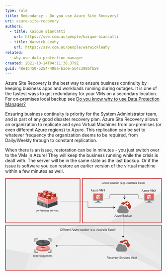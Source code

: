 ```yaml
---
type: rule
title: Redundancy - Do you use Azure Site Recovery?
uri: azure-site-recovery
authors:
  - title: Kaique Biancatti
    url: https://ssw.com.au/people/kaique-biancatti
  - title: Warwick Leahy
    url: https://ssw.com.au/people/warwickleahy
related:
  - why-use-data-protection-manager
created: 2021-10-14T04:11:36.379Z
guid: 48e1b450-5254-490a-bade-564c390bfb59
---
```

Azure Site Recovery is the best way to ensure business continuity by keeping business apps and workloads running during outages. It is one of the fastest ways to get redundancy for your VMs on a secondary location. For on-premises local backup see [Do you know why to use Data Protection Manager?](/why-use-data-protection-manager)

<!--endintro-->

Ensuring business continuity is priority for the System Administrator team, and is part of any good disaster recovery plan. Azure Site Recovery allows an organization to replicate and sync Virtual Machines from on-premises (or even different Azure regions) to Azure. This replication can be set to whatever frequency the organization deems to be required, from Daily/Weekly through to constant replication.

When there is an issue, restoration can be in minutes - you just switch over to the VMs in Azure! They will keep the business running while the crisis is dealt with. The server will be in the same state as the last backup. Or if the issue is software you can restore an earlier version of the virtual machine within a few minutes as well.  

![Figure: Azure Backup and Site Recovery backs up on-premises and Azure Virtual Machines](azure-backup.png)
